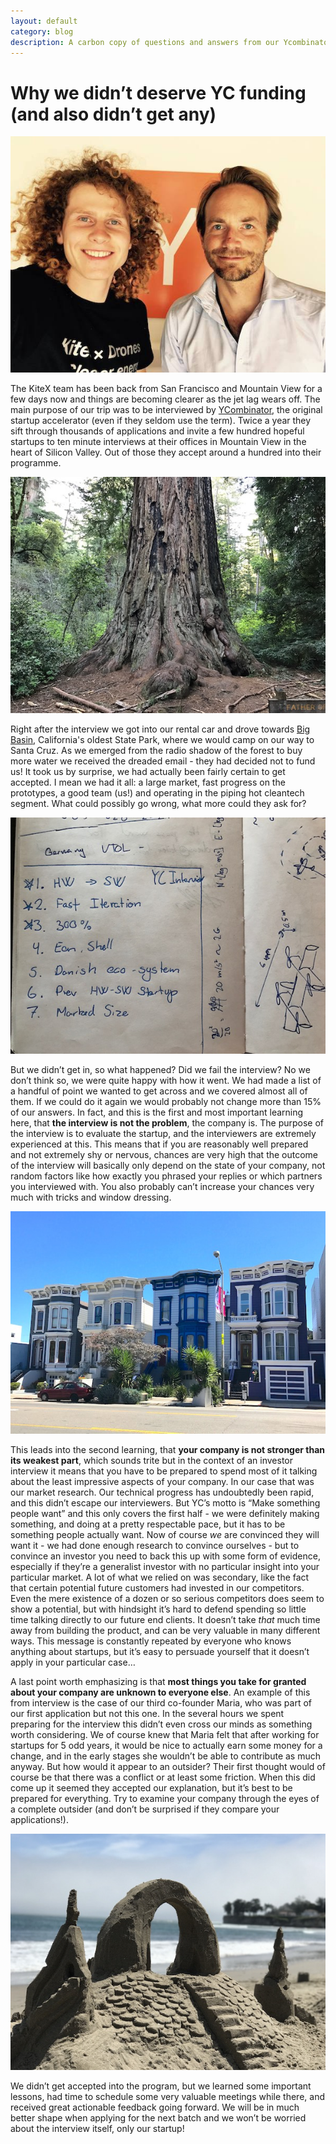 ```yaml
---
layout: default
category: blog
description: A carbon copy of questions and answers from our Ycombinator summer 2017 batch application.
---
```


# Why we didn’t deserve YC funding (and also didn’t get any)

![KiteX at YC](/images/YC-team-at-yc.jpg)

The KiteX team has been back from San Francisco and Mountain View for a few days now and things are becoming clearer as the jet lag wears off. The main purpose of our trip was to be interviewed by [YCombinator](https://ycombinator.com), the original startup accelerator (even if they seldom use the term). Twice a year they sift through thousands of applications and invite a few hundred hopeful startups to ten minute interviews at their offices in Mountain View in the heart of Silicon Valley. Out of those they accept around a hundred into their programme.

![Father of the Forest](/images/YC-redwood.jpg)

Right after the interview we got into our rental car and drove towards [Big Basin](https://en.wikipedia.org/wiki/Big_Basin_Redwoods_State_Park), California's oldest State Park, where we would camp on our way to Santa Cruz. As we emerged from the radio shadow of the forest to buy more water we received the dreaded email - they had decided not to fund us! It took us by surprise, we had actually been fairly certain to get accepted. I mean we had it all: a large market, fast progress on the prototypes, a good team (us!) and operating in the piping hot cleantech segment. What could possibly go wrong, what more could they ask for?

![Most of our points were covered](/images/YC-interview-notes.jpg)

But we didn’t get in, so what happened? Did we fail the interview? No we don’t think so, we were quite happy with how it went. We had made a list of a handful of point we wanted to get across and we covered almost all of them. If we could do it again we would probably not change more than 15% of our answers. In fact, and this is the first and most important learning here, that **the interview is not the problem**, the company is. The purpose of the interview is to evaluate the startup, and the interviewers are extremely experienced at this. This means that if you are reasonably well prepared and not extremely shy or nervous, chances are very high that the outcome of the interview will basically only depend on the state of your company, not random factors like how exactly you phrased your replies or which partners you interviewed with. You also probably can’t increase your chances very much with tricks and window dressing.

![San Francisco Financial District](/images/YC-mission.jpg)

This leads into the second learning, that **your company is not stronger than its weakest part**, which sounds trite but in the context of an investor interview it means that you have to be prepared to spend most of it talking about the least impressive aspects of your company. In our case that was our market research. Our technical progress has undoubtedly been rapid, and this didn’t escape our interviewers. But YC’s motto is “Make something people want” and this only covers the first half - we were definitely making something, and doing at a pretty respectable pace, but it has to be something people actually want. Now of course _we_ are convinced they will want it - we had done enough research to convince ourselves - but to convince an investor you need to back this up with some form of evidence, especially if they’re a generalist investor with no particular insight into your particular market. A lot of what we relied on was secondary, like the fact that certain potential future customers had invested in our competitors. Even the mere existence of a dozen or so serious competitors does seem to show a potential, but with hindsight it’s hard to defend spending so little time talking directly to our future end clients. It doesn’t take _that_ much time away from building the product, and can be very valuable in many different ways. This message is constantly repeated by everyone who knows anything about startups, but it’s easy to persuade yourself that it doesn’t apply in your particular case…

A last point worth emphasizing is that **most things you take for granted about your company are unknown to everyone else**. An example of this from interview is the case of our third co-founder Maria, who was part of our first application but not this one. In the several hours we spent preparing for the interview this didn’t even cross our minds as something worth considering. We of course knew that Maria felt that after working for startups for 5 odd years, it would be nice to actually earn some money for a change, and in the early stages she wouldn’t be able to contribute as much anyway. But how would it appear to an outsider? Their first thought would of course be that there was a conflict or at least some friction. When this did come up it seemed they accepted our explanation, but it’s best to be prepared for everything. Try to examine your company through the eyes of a complete outsider (and don’t be surprised if they compare your applications!).

![Santa Cruz](/images/YC-sand-castle.jpg)

We didn’t get accepted into the program, but we learned some important lessons, had time to schedule some very valuable meetings while there, and received great actionable feedback going forward. We will be in much better shape when applying for the next batch and we won’t be worried about the interview itself, only our startup!
